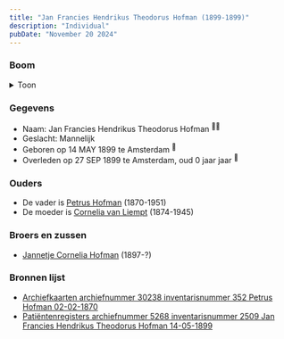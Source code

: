 ```yaml
---
title: "Jan Francies Hendrikus Theodorus Hofman (1899-1899)"
description: "Individual"
pubDate: "November 20 2024"
---
```


### Boom
<details><summary>Toon</summary>

![test](https://www.plantuml.com/plantuml/svg/XP9DQo9148Rl_IkAvB2dmEYeSKGaKMOs6x8ROSt2dgHckgBDz8TKjoiI_EzfTTQL4DPRKrqVprjltVc07DP62ryhkq960oLMzOBTsig9quuXC5eVlyW6iLIIe59SQJg-oQp25WoPajWVGpuGamlR5OcphfL6x-5D0C3OiIIUBLLLM_9-E3Iex6W4gTW9yGMcXr5U72kkfXHuxU71lHgqLu0UlYL9kzC7kCxJebkCOzEtLqLQxc0uAB7SpaiNWgR12DfGv6DezMyJ-Cg8wyrPfg_NMi_Hodd5pllIHPPOaiAFvr_Gohejk3TxAH9Dv6fW9eujQONm1oqygRtw4r8tYqZ5E4_pz7z89wOEF22o9cE83H5VPkl3uyjJPEjqFsCR3ZOafRABW_3doImEoNe7l299adu6rrejbc5BMhjDHDo9PfCtDqs6Q7Jy2pILCR3_wYNYxxJ7k80YNaQbA9f3LhAgeqsp9JdfFZ6iby39wCl6jJhm_VxtNa1s9lNYWjgty3EVVYoBLtKN0UELlmC0)
</details>

### Gegevens
- Naam: Jan Francies Hendrikus Theodorus Hofman <sup><a href="../s00434/" style="text-decoration:none" title="Archiefkaarten archiefnummer 30238 inventarisnummer 352 Petrus Hofman 02-02-1870">:link:</a><a href="../s00438/" style="text-decoration:none" title="Patiëntenregisters archiefnummer 5268 inventarisnummer 2509 Jan Francies Hendrikus Theodorus Hofman 14-05-1899">:link:</a></sup>
- Geslacht: Mannelijk
- Geboren op 14 MAY 1899 te Amsterdam <sup><a href="../s00438/" style="text-decoration:none" title="Patiëntenregisters archiefnummer 5268 inventarisnummer 2509 Jan Francies Hendrikus Theodorus Hofman 14-05-1899">:link:</a></sup>
- Overleden op 27 SEP 1899 te Amsterdam, oud 0 jaar jaar <sup><a href="../s00434/" style="text-decoration:none" title="Archiefkaarten archiefnummer 30238 inventarisnummer 352 Petrus Hofman 02-02-1870">:link:</a></sup>

### Ouders
- De vader is [Petrus Hofman](../i00248/) (1870-1951)
- De moeder is [Cornelia van Liempt](../i00259/) (1874-1945)

### Broers en zussen
- [Jannetje Cornelia Hofman](../i00261/) (1897-?)

### Bronnen lijst
- [Archiefkaarten archiefnummer 30238 inventarisnummer 352 Petrus Hofman 02-02-1870](../s00434/)
- [Patiëntenregisters archiefnummer 5268 inventarisnummer 2509 Jan Francies Hendrikus Theodorus Hofman 14-05-1899](../s00438/)